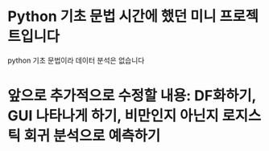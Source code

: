 # Python 기초 문법 시간에 했던 미니 프로젝트입니다
python 기초 문법이라 데이터 분석은 없습니다
# 앞으로 추가적으로 수정할 내용: DF화하기, GUI 나타나게 하기, 비만인지 아닌지 로지스틱 회귀 분석으로 예측하기
